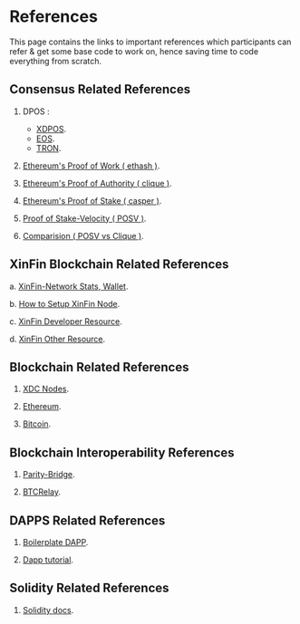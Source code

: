 # References

This page contains the links to important references which participants can refer & get some base code to work on, hence saving time to code everything from scratch.

## Consensus Related References

1. DPOS :
      * [XDPOS](https://github.com/riteshkakkad/XDPOS).
      * [EOS](https://github.com/EOSIO).
      * [TRON](https://github.com/tronprotocol/java-tron).

2. [Ethereum's Proof of Work ( ethash )](https://github.com/ethereum/go-ethereum/tree/master/consensus/ethash).

3. [Ethereum's Proof of Authority ( clique )](https://github.com/ethereum/go-ethereum/tree/master/consensus/clique).

4. [Ethereum's Proof of Stake ( casper )](https://github.com/ethereum/casper).

5. [Proof of Stake-Velocity ( POSV )](https://github.com/tomochain/tomochain).

6. [Comparision ( POSV vs Clique )](./Comparision_POSV_Clique.html).


## XinFin Blockchain Related References

a. [XinFin-Network Stats, Wallet](https://XinFin.Network).

b. [How to Setup XinFin Node](https://xinfin.org/setup-masternode.php).

c. [XinFin Developer Resource](https://docs.xinfin.org/).

d. [XinFin Other Resource](https://xinfin.org/resources.php).


## Blockchain Related References

1. [XDC Nodes](https://github.com/XinFinOrg/XDC01-docker-Nnodes).

2. [Ethereum](https://github.com/ethereum/go-ethereum).

3. [Bitcoin](https://github.com/bitcoin/bitcoin).

## Blockchain Interoperability References

1. [Parity-Bridge](https://github.com/paritytech/parity-bridge).

2. [BTCRelay](https://github.com/ethereum/btcrelay).

## DAPPS Related References

1. [Boilerplate DAPP](https://github.com/XinFinOrg/dapp-boilerplate).

2. [Dapp tutorial](https://docs.google.com/presentation/d/1XKhsEttbsRbdIouG65KWarMLmQDvJQDWIAywfQ4aNCE/edit?usp=sharing).

## Solidity Related References
1. [Solidity docs](https://docs.google.com/presentation/d/1NH98mdt3LgzpbR-tI_jkpFSkBq0KUwZ-8wQ1xNC4qRg/edit?usp=sharing).
